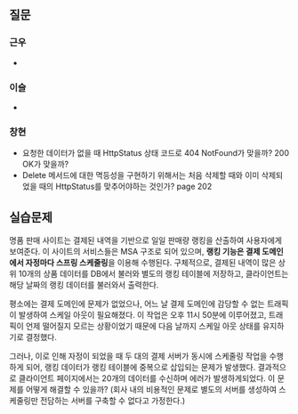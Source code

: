 ## 질문
### 근우
- 

### 이슬
- 

### 창현
- 요청한 데이터가 없을 때 HttpStatus 상태 코드로 404 NotFound가 맞을까? 200 OK가 맞을까?
- Delete 메서드에 대한 멱등성을 구현하기 위해서는 처음 삭제할 때와 이미 삭제되었을 때의 HttpStatus를 맞추어야하는 것인가? page 202

## 실습문제
명품 판매 사이트는 결제된 내역을 기반으로 일일 판매량 랭킹을 산출하여 사용자에게 보여준다. 이 사이트의 서비스들은 MSA 구조로 되어 있으며, **랭킹 기능은 결제 도메인에서 자정마다 스프링 스케줄링**을 이용해 수행된다. 구체적으로, 결제된 내역이 많은 상위 10개의 상품 데이터를 DB에서 불러와 별도의 랭킹 테이블에 저장하고, 클라이언트는 해당 날짜의 랭킹 데이터를 불러와서 출력한다.

평소에는 결제 도메인에 문제가 없었으나, 어느 날 결제 도메인에 감당할 수 없는 트래픽이 발생하여 스케일 아웃이 필요해졌다. 이 작업은 오후 11시 50분에 이루어졌고, 트래픽이 언제 떨어질지 모르는 상황이었기 때문에 다음 날까지 스케일 아웃 상태를 유지하기로 결정했다.

그러나, 이로 인해 자정이 되었을 때 두 대의 결제 서버가 동시에 스케줄링 작업을 수행하게 되어, 랭킹 데이터가 랭킹 테이블에 중복으로 삽입되는 문제가 발생했다. 결과적으로 클라이언트 페이지에서는 20개의 데이터를 수신하며 에러가 발생하게되었다. 이 문제를 어떻게 해결할 수 있을까? (회사 내의 비용적인 문제로 별도의 서버를 생성하여 스케줄링만 전담하는 서버를 구축할 수 없다고 가정한다.)

